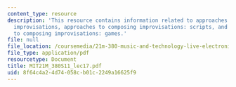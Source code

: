 ```yaml
---
content_type: resource
description: 'This resource contains information related to approaches to composing
  improvisations, approaches to composing improvisations: scripts, and approaches
  to composing improvisations: games.'
file: null
file_location: /coursemedia/21m-380-music-and-technology-live-electronics-performance-practices-spring-2011/8f64c4a24d74058cb01c2249a16625f9_MIT21M_380S11_lec17.pdf
file_type: application/pdf
resourcetype: Document
title: MIT21M_380S11_lec17.pdf
uid: 8f64c4a2-4d74-058c-b01c-2249a16625f9
---
```

